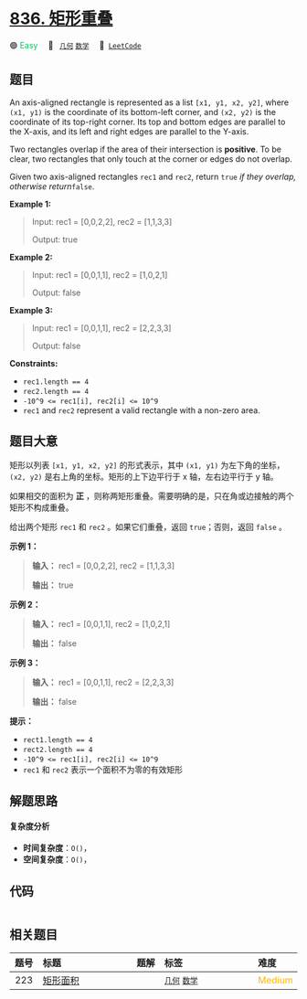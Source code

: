 # [836. 矩形重叠](https://leetcode.com/problems/rectangle-overlap)

🟢 <font color=#15bd66>Easy</font>&emsp; 🔖&ensp; [`几何`](/outline/tag/geometry.md) [`数学`](/outline/tag/math.md)&emsp; 🔗&ensp;[`LeetCode`](https://leetcode.com/problems/rectangle-overlap)

## 题目

An axis-aligned rectangle is represented as a list `[x1, y1, x2, y2]`, where
`(x1, y1)` is the coordinate of its bottom-left corner, and `(x2, y2)` is the
coordinate of its top-right corner. Its top and bottom edges are parallel to
the X-axis, and its left and right edges are parallel to the Y-axis.

Two rectangles overlap if the area of their intersection is **positive**. To
be clear, two rectangles that only touch at the corner or edges do not
overlap.

Given two axis-aligned rectangles `rec1` and `rec2`, return `true` _if they
overlap, otherwise return_`false`.



**Example 1:**

> Input: rec1 = [0,0,2,2], rec2 = [1,1,3,3]
> 
> Output: true

**Example 2:**

> Input: rec1 = [0,0,1,1], rec2 = [1,0,2,1]
> 
> Output: false

**Example 3:**

> Input: rec1 = [0,0,1,1], rec2 = [2,2,3,3]
> 
> Output: false

**Constraints:**

  * `rec1.length == 4`
  * `rec2.length == 4`
  * `-10^9 <= rec1[i], rec2[i] <= 10^9`
  * `rec1` and `rec2` represent a valid rectangle with a non-zero area.


## 题目大意

矩形以列表 `[x1, y1, x2, y2]` 的形式表示，其中 `(x1, y1)` 为左下角的坐标，`(x2, y2)`
是右上角的坐标。矩形的上下边平行于 x 轴，左右边平行于 y 轴。

如果相交的面积为 **正** ，则称两矩形重叠。需要明确的是，只在角或边接触的两个矩形不构成重叠。

给出两个矩形 `rec1` 和 `rec2` 。如果它们重叠，返回 `true`；否则，返回 `false` 。



**示例 1：**

> 
> 
> 
> 
> 
> **输入：** rec1 = [0,0,2,2], rec2 = [1,1,3,3]
> 
> **输出：** true
> 
> 

**示例 2：**

> 
> 
> 
> 
> 
> **输入：** rec1 = [0,0,1,1], rec2 = [1,0,2,1]
> 
> **输出：** false
> 
> 

**示例 3：**

> 
> 
> 
> 
> 
> **输入：** rec1 = [0,0,1,1], rec2 = [2,2,3,3]
> 
> **输出：** false
> 
> 



**提示：**

  * `rect1.length == 4`
  * `rect2.length == 4`
  * `-10^9 <= rec1[i], rec2[i] <= 10^9`
  * `rec1` 和 `rec2` 表示一个面积不为零的有效矩形


## 解题思路

#### 复杂度分析

- **时间复杂度**：`O()`，
- **空间复杂度**：`O()`，

## 代码

```javascript

```

## 相关题目

<!-- prettier-ignore -->
| 题号 | 标题 | 题解 | 标签 | 难度 |
| :------: | :------ | :------: | :------ | :------ |
| 223 | [矩形面积](https://leetcode.com/problems/rectangle-area) |  |  [`几何`](/outline/tag/geometry.md) [`数学`](/outline/tag/math.md) | <font color=#ffb800>Medium</font> |

<style>
.blue {
    background-color: #096dd9;
    padding: 0.25rem 0.5rem;
    margin: 0;
    font-size: 0.85em;
    border-radius: 3px;
    color: white;
    font-weight: 500;
}
table th:first-of-type { width: 10%; }
table th:nth-of-type(2) { width: 35%; }
table th:nth-of-type(3) { width: 10%; }
table th:nth-of-type(4) { width: 35%; }
table th:nth-of-type(5) { width: 10%; }
</style>
